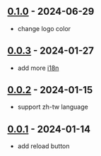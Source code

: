 ## [0.1.0](https://github.com/tomjs/vscode-reload/compare/v0.0.3...v0.1.0) - 2024-06-29

- change logo color

## [0.0.3](https://github.com/tomjs/vscode-reload/compare/v0.0.2...v0.0.3) - 2024-01-27

- add more [i18n](https://github.com/microsoft/vscode-loc/tree/main/i18n)

## [0.0.2](https://github.com/tomjs/vscode-reload/compare/v0.0.1...v0.0.2) - 2024-01-15

- support zh-tw language

## [0.0.1](https://github.com/tomjs/vscode-reload/releases/tag/v0.0.1) - 2024-01-14

- add reload button
